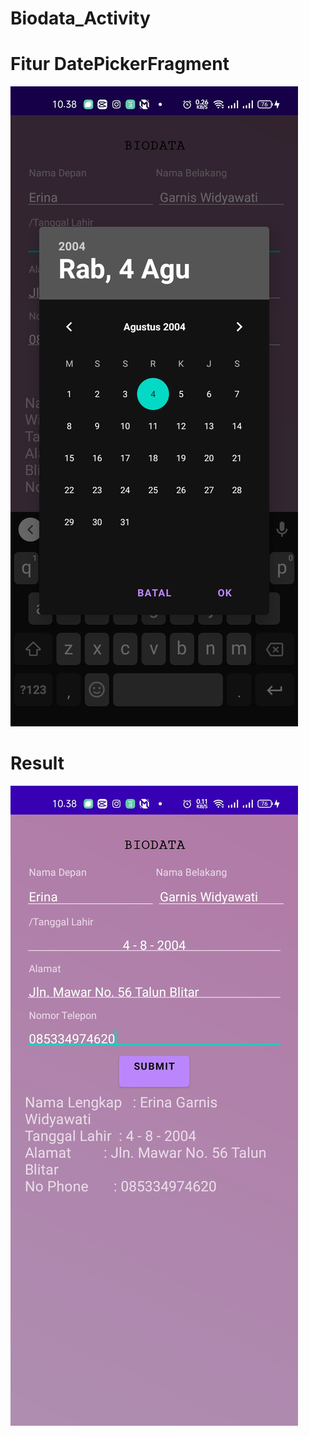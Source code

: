 # Biodata_Activity
# Fitur DatePickerFragment
![alt](https://github.com/ErinaGarnisWidyawati/Biodata_Activity/blob/master/Screenshot_2022-01-26-10-38-46-68_847933ba9be56d9ff3770db072352017.jpg)
# Result
![alt](https://github.com/ErinaGarnisWidyawati/Biodata_Activity/blob/master/Screenshot_2022-01-26-10-38-24-16_847933ba9be56d9ff3770db072352017.jpg)
